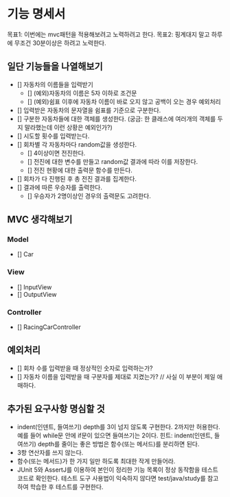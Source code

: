 # 기능 명세서

목표1: 이번에는 mvc패턴을 적용해보려고 노력하려고 한다. 
목표2: 핑계대지 말고 하루에 무조건 30분이상은 하려고 노력한다.

## 일단 기능들을 나열해보기

- [] 자동차의 이름들을 입력받기
  - [] (예외)자동차의 이름은 5자 이하로 조건문
  - [] (예외)쉼표 이후에 자동차 이름이 바로 오지 않고 공백이 오는 경우 예외처리
- [] 입력받은 자동차의 문자열을 쉼표를 기준으로 구분한다.
- [] 구분한 자동차들에 대한 객체를 생성한다. (궁금: 한 클래스에 여러개의 객체를 두지 말라했는데 이런 상황은 예외인가?)
- [] 시도할 횟수를 입력받는다.
- [] 회차별 각 자동차마다 random값을 생성한다.
  - [] 4이상이면 전진한다.
  - [] 전진에 대한 변수를 만들고 random값 결과에 따라 이를 저장한다.
  - [] 전진 현황에 대한 출력문 함수를 만든다.
- [] 회차가 다 진행된 후 총 전진 결과를 집계한다.
- [] 결과에 따른 우승자를 출력한다.
  - [] 우승자가 2명이상인 경우의 출력문도 고려한다.


## MVC 생각해보기

### Model
- [] Car

### View
- [] InputView
- [] OutputView

### Controller
- [] RacingCarController

## 예외처리

- [] 회차 수를 입력받을 때 정상적인 숫자로 입력하는가?
- [] 자동차 이름을 입력받을 때 구분자를 제대로 지켰는가? // 사실 이 부분이 제일 애매하다.


## 추가된 요구사항 명심할 것

- indent(인덴트, 들여쓰기) depth를 3이 넘지 않도록 구현한다. 2까지만 허용한다.
예를 들어 while문 안에 if문이 있으면 들여쓰기는 2이다.
힌트: indent(인덴트, 들여쓰기) depth를 줄이는 좋은 방법은 함수(또는 메서드)를 분리하면 된다.
- 3항 연산자를 쓰지 않는다.
- 함수(또는 메서드)가 한 가지 일만 하도록 최대한 작게 만들어라.
- JUnit 5와 AssertJ를 이용하여 본인이 정리한 기능 목록이 정상 동작함을 테스트 코드로 확인한다.
테스트 도구 사용법이 익숙하지 않다면 test/java/study를 참고하여 학습한 후 테스트를 구현한다.
